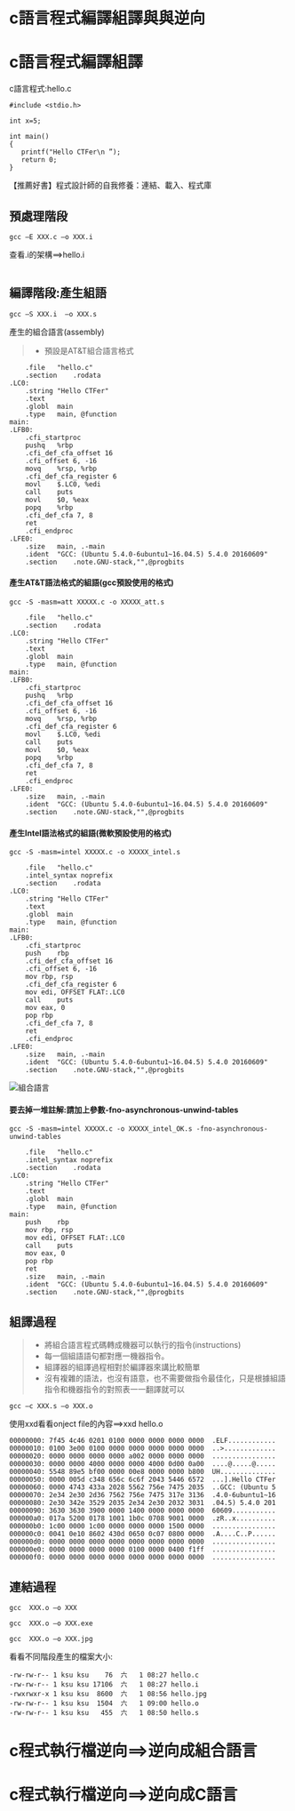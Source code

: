 # c語言程式編譯組譯與與逆向

# c語言程式編譯組譯

c語言程式:hello.c
```
#include <stdio.h>

int x=5;

int main()
{
   printf("Hello CTFer\n ”);
   return 0;
}

```
【推薦好書】程式設計師的自我修養：連結、載入、程式庫

## 預處理階段

```
gcc –E XXX.c –o XXX.i
```

查看.i的架構==>hello.i
```

```

## 編譯階段:產生組語
```
gcc –S XXX.i  –o XXX.s
```

產生的組合語言(assembly)

>* 預設是AT&T組合語言格式
```
	.file	"hello.c"
	.section	.rodata
.LC0:
	.string	"Hello CTFer"
	.text
	.globl	main
	.type	main, @function
main:
.LFB0:
	.cfi_startproc
	pushq	%rbp
	.cfi_def_cfa_offset 16
	.cfi_offset 6, -16
	movq	%rsp, %rbp
	.cfi_def_cfa_register 6
	movl	$.LC0, %edi
	call	puts
	movl	$0, %eax
	popq	%rbp
	.cfi_def_cfa 7, 8
	ret
	.cfi_endproc
.LFE0:
	.size	main, .-main
	.ident	"GCC: (Ubuntu 5.4.0-6ubuntu1~16.04.5) 5.4.0 20160609"
	.section	.note.GNU-stack,"",@progbits
```

#### 產生AT&T語法格式的組語(gcc預設使用的格式)
```
gcc -S -masm=att XXXXX.c -o XXXXX_att.s
```
```
	.file	"hello.c"
	.section	.rodata
.LC0:
	.string	"Hello CTFer"
	.text
	.globl	main
	.type	main, @function
main:
.LFB0:
	.cfi_startproc
	pushq	%rbp
	.cfi_def_cfa_offset 16
	.cfi_offset 6, -16
	movq	%rsp, %rbp
	.cfi_def_cfa_register 6
	movl	$.LC0, %edi
	call	puts
	movl	$0, %eax
	popq	%rbp
	.cfi_def_cfa 7, 8
	ret
	.cfi_endproc
.LFE0:
	.size	main, .-main
	.ident	"GCC: (Ubuntu 5.4.0-6ubuntu1~16.04.5) 5.4.0 20160609"
	.section	.note.GNU-stack,"",@progbits
```
#### 產生Intel語法格式的組語(微軟預設使用的格式)
```
gcc -S -masm=intel XXXXX.c -o XXXXX_intel.s
```

```
	.file	"hello.c"
	.intel_syntax noprefix
	.section	.rodata
.LC0:
	.string	"Hello CTFer"
	.text
	.globl	main
	.type	main, @function
main:
.LFB0:
	.cfi_startproc
	push	rbp
	.cfi_def_cfa_offset 16
	.cfi_offset 6, -16
	mov	rbp, rsp
	.cfi_def_cfa_register 6
	mov	edi, OFFSET FLAT:.LC0
	call	puts
	mov	eax, 0
	pop	rbp
	.cfi_def_cfa 7, 8
	ret
	.cfi_endproc
.LFE0:
	.size	main, .-main
	.ident	"GCC: (Ubuntu 5.4.0-6ubuntu1~16.04.5) 5.4.0 20160609"
	.section	.note.GNU-stack,"",@progbits
```

![組合語言](/pic/a.png)

#### 要去掉一堆註解:請加上參數-fno-asynchronous-unwind-tables
```
gcc -S -masm=intel XXXXX.c -o XXXXX_intel_OK.s -fno-asynchronous-unwind-tables
```
```
	.file	"hello.c"
	.intel_syntax noprefix
	.section	.rodata
.LC0:
	.string	"Hello CTFer"
	.text
	.globl	main
	.type	main, @function
main:
	push	rbp
	mov	rbp, rsp
	mov	edi, OFFSET FLAT:.LC0
	call	puts
	mov	eax, 0
	pop	rbp
	ret
	.size	main, .-main
	.ident	"GCC: (Ubuntu 5.4.0-6ubuntu1~16.04.5) 5.4.0 20160609"
	.section	.note.GNU-stack,"",@progbits
```
## 組譯過程

>* 將組合語言程式碼轉成機器可以執行的指令(instructions)
>* 每一個組語語句都對應一機器指令。
>* 組譯器的組譯過程相對於編譯器來講比較簡單
>* 沒有複雜的語法，也沒有語意，也不需要做指令最佳化，只是根據組語指令和機器指令的對照表一一翻譯就可以
```
gcc –c XXX.s –o XXX.o
```
使用xxd看看onject file的內容==>xxd hello.o
```
00000000: 7f45 4c46 0201 0100 0000 0000 0000 0000  .ELF............
00000010: 0100 3e00 0100 0000 0000 0000 0000 0000  ..>.............
00000020: 0000 0000 0000 0000 a002 0000 0000 0000  ................
00000030: 0000 0000 4000 0000 0000 4000 0d00 0a00  ....@.....@.....
00000040: 5548 89e5 bf00 0000 00e8 0000 0000 b800  UH..............
00000050: 0000 005d c348 656c 6c6f 2043 5446 6572  ...].Hello CTFer
00000060: 0000 4743 433a 2028 5562 756e 7475 2035  ..GCC: (Ubuntu 5
00000070: 2e34 2e30 2d36 7562 756e 7475 317e 3136  .4.0-6ubuntu1~16
00000080: 2e30 342e 3529 2035 2e34 2e30 2032 3031  .04.5) 5.4.0 201
00000090: 3630 3630 3900 0000 1400 0000 0000 0000  60609...........
000000a0: 017a 5200 0178 1001 1b0c 0708 9001 0000  .zR..x..........
000000b0: 1c00 0000 1c00 0000 0000 0000 1500 0000  ................
000000c0: 0041 0e10 8602 430d 0650 0c07 0800 0000  .A....C..P......
000000d0: 0000 0000 0000 0000 0000 0000 0000 0000  ................
000000e0: 0000 0000 0000 0000 0100 0000 0400 f1ff  ................
000000f0: 0000 0000 0000 0000 0000 0000 0000 0000  ................

```
## 連結過程
```
gcc  XXX.o –o XXX
```
```
gcc  XXX.o –o XXX.exe
```

```
gcc  XXX.o –o XXX.jpg
```

看看不同階段產生的檔案大小:
```
-rw-rw-r-- 1 ksu ksu    76  六   1 08:27 hello.c
-rw-rw-r-- 1 ksu ksu 17106  六   1 08:27 hello.i
-rwxrwxr-x 1 ksu ksu  8600  六   1 08:56 hello.jpg
-rw-rw-r-- 1 ksu ksu  1504  六   1 09:00 hello.o
-rw-rw-r-- 1 ksu ksu   455  六   1 08:50 hello.s
```
# c程式執行檔逆向==>逆向成組合語言

# c程式執行檔逆向==>逆向成C語言


